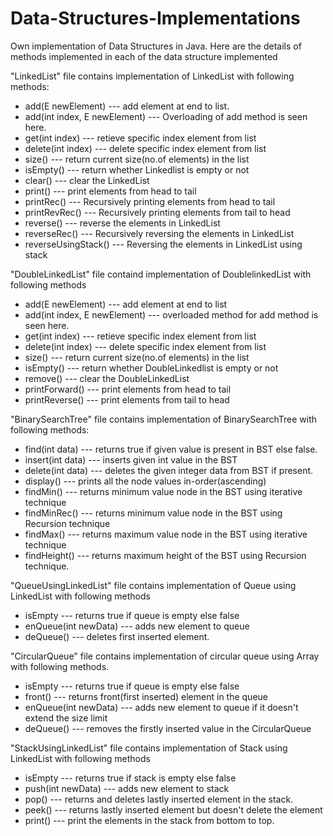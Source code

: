 # Data-Structures-Implementations
Own implementation of Data Structures in Java.
Here are the details of methods implemented in each of the data structure implemented

"LinkedList" file contains implementation of LinkedList with following methods:
 - add(E newElement)            --- add element at end to list.
 - add(int index, E newElement) --- Overloading of add method is seen here.
 - get(int index)               --- retieve specific index element from list
 - delete(int index)            --- delete specific index element from list
 - size()                       --- return current size(no.of elements) in the list
 - isEmpty()                    --- return whether Linkedlist is empty or not
 - clear()                      --- clear the LinkedList
 - print()                      --- print elements from head to tail
 - printRec()                   --- Recursively printing elements from head to tail
 - printRevRec()                --- Recursively printing elements from tail to head
 - reverse()                    --- reverse the elements in LinkedList
 - reverseRec()                 --- Recursively reversing the elements in LinkedList
 - reverseUsingStack()          --- Reversing the elements in LinkedList using stack

"DoubleLinkedList" file containd implementation of DoublelinkedList with following methods
 - add(E newElement)            --- add element at end to list
 - add(int index, E newElement) --- overloaded method for add method is seen here.
 - get(int index)               --- retieve specific index element from list
 - delete(int index)            --- delete specific index element from list
 - size()                       --- return current size(no.of elements) in the list
 - isEmpty()                    --- return whether DoubleLinkedlist is empty or not
 - remove()                     --- clear the DoubleLinkedList
 - printForward()               --- print elements from head to tail
 - printReverse()               --- print elements from tail to head
 
"BinarySearchTree" file contains implementation of BinarySearchTree with following methods:
 - find(int data)     --- returns true if given value is present in BST else false.
 - insert(int data)   --- inserts given int value in the BST
 - delete(int data)   --- deletes the given integer data from BST if present.
 - display()          --- prints all the node values in-order(ascending)
 - findMin()          --- returns minimum value node in the BST using iterative technique
 - findMinRec()       --- returns minimum value node in the BST using Recursion technique
 - findMax()          --- returns maximum value node in the BST using iterative technique
 - findHeight()       --- returns maximum height of the BST using Recursion technique.
 
"QueueUsingLinkedList" file contains implementation of Queue using LinkedList with following methods
 - isEmpty				      	    --- returns true if queue is empty else false
 - enQueue(int newData)		--- adds new element to queue
 - deQueue()				         --- deletes first inserted element.
 
"CircularQueue" file contains implementation of circular queue using Array with following methods.
 - isEmpty				      	    --- returns true if queue is empty else false
 - front()					          --- returns front(first inserted) element in the queue
 - enQueue(int newData)		--- adds new element to queue if it doesn't extend the size limit
 - deQueue()		      		   --- removes the firstly inserted value in the CircularQueue
 
"StackUsingLinkedList" file contains implementation of Stack using LinkedList with following methods
- isEmpty					--- returns true if stack is empty else false
- push(int newData)		--- adds new element to stack
- pop()					--- returns and deletes lastly inserted element in the stack.
- peek()					--- returns lastly inserted element but doesn't delete the element
- print() 					--- print the elements in the stack from bottom to top.


    
